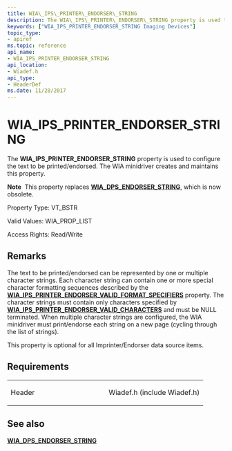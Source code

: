 ```yaml
---
title: WIA\_IPS\_PRINTER\_ENDORSER\_STRING
description: The WIA\_IPS\_PRINTER\_ENDORSER\_STRING property is used to configure the text to be printed/endorsed. The WIA minidriver creates and maintains this property.
keywords: ["WIA_IPS_PRINTER_ENDORSER_STRING Imaging Devices"]
topic_type:
- apiref
ms.topic: reference
api_name:
- WIA_IPS_PRINTER_ENDORSER_STRING
api_location:
- Wiadef.h
api_type:
- HeaderDef
ms.date: 11/28/2017
---
```


# WIA\_IPS\_PRINTER\_ENDORSER\_STRING


The **WIA\_IPS\_PRINTER\_ENDORSER\_STRING** property is used to configure the text to be printed/endorsed. The WIA minidriver creates and maintains this property.




**Note**  This property replaces [**WIA\_DPS\_ENDORSER\_STRING**](wia-dps-endorser-string.md), which is now obsolete.

 

Property Type: VT\_BSTR

Valid Values: WIA\_PROP\_LIST

Access Rights: Read/Write

## Remarks

The text to be printed/endorsed can be represented by one or multiple character strings. Each character string can contain one or more special character formatting sequences described by the [**WIA\_IPS\_PRINTER\_ENDORSER\_VALID\_FORMAT\_SPECIFIERS**](wia-ips-printer-endorser-valid-format-specifiers.md) property. The character strings must contain only characters specified by [**WIA\_IPS\_PRINTER\_ENDORSER\_VALID\_CHARACTERS**](wia-ips-printer-endorser-valid-characters.md) and must be NULL terminated. When multiple character strings are configured, the WIA minidriver must print/endorse each string on a new page (cycling through the list of strings).

This property is optional for all Imprinter/Endorser data source items.

## Requirements

<table>
<colgroup>
<col width="50%" />
<col width="50%" />
</colgroup>
<tbody>
<tr class="odd">
<td><p>Header</p></td>
<td>Wiadef.h (include Wiadef.h)</td>
</tr>
</tbody>
</table>

## See also


[**WIA\_DPS\_ENDORSER\_STRING**](wia-dps-endorser-string.md)

 

 






